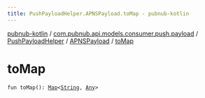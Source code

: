 ```yaml
---
title: PushPayloadHelper.APNSPayload.toMap - pubnub-kotlin
---
```


[pubnub-kotlin](../../../index.html) / [com.pubnub.api.models.consumer.push.payload](../../index.html) / [PushPayloadHelper](../index.html) / [APNSPayload](index.html) / [toMap](./to-map.html)

# toMap

`fun toMap(): `[`Map`](https://kotlinlang.org/api/latest/jvm/stdlib/kotlin.collections/-map/index.html)`<`[`String`](https://kotlinlang.org/api/latest/jvm/stdlib/kotlin/-string/index.html)`, `[`Any`](https://kotlinlang.org/api/latest/jvm/stdlib/kotlin/-any/index.html)`>`
